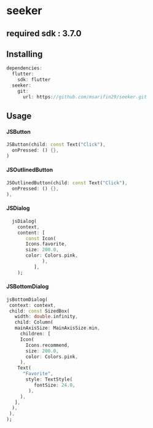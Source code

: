 # seeker
## required sdk : 3.7.0

## Installing

```dart
dependencies:
  flutter:
    sdk: flutter
  seeker:
    git:
      url: https://github.com/msarifin29/seeker.git
```

## Usage

#### JSButton
```dart 
JSButton(child: const Text("Click"),
  onPressed: () {},
)
```

#### JSOutlinedButton
```dart
JSOutlinedButton(child: const Text("Click"),
  onPressed: () {},
),
```

#### JSDialog
```dart
  jsDialog(
    context,
    content: [
       const Icon(
       Icons.favorite,
       size: 200.0,
       color: Colors.pink,
             ),
          ],
    );
```

#### JSBottomDialog
```dart
jsBottomDialog(
 context: context,
 child: const SizedBox(
   width: double.infinity,
   child: Column(
   mainAxisSize: MainAxisSize.min,
     children: [
     Icon(
       Icons.recommend,
       size: 200.0,
       color: Colors.pink,
     ),
    Text(
      "Favorite",
       style: TextStyle(
          fontSize: 24.0,
        ),
     ),
   ],
  ),
 ),
);
```

